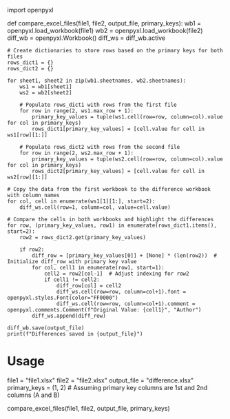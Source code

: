 import openpyxl

def compare_excel_files(file1, file2, output_file, primary_keys):
    wb1 = openpyxl.load_workbook(file1)
    wb2 = openpyxl.load_workbook(file2)
    diff_wb = openpyxl.Workbook()
    diff_ws = diff_wb.active

    # Create dictionaries to store rows based on the primary keys for both files
    rows_dict1 = {}
    rows_dict2 = {}

    for sheet1, sheet2 in zip(wb1.sheetnames, wb2.sheetnames):
        ws1 = wb1[sheet1]
        ws2 = wb2[sheet2]

        # Populate rows_dict1 with rows from the first file
        for row in range(2, ws1.max_row + 1):
            primary_key_values = tuple(ws1.cell(row=row, column=col).value for col in primary_keys)
            rows_dict1[primary_key_values] = [cell.value for cell in ws1[row][1:]]

        # Populate rows_dict2 with rows from the second file
        for row in range(2, ws2.max_row + 1):
            primary_key_values = tuple(ws2.cell(row=row, column=col).value for col in primary_keys)
            rows_dict2[primary_key_values] = [cell.value for cell in ws2[row][1:]]

    # Copy the data from the first workbook to the difference workbook with column names
    for col, cell in enumerate(ws1[1][1:], start=2):
        diff_ws.cell(row=1, column=col, value=cell.value)

    # Compare the cells in both workbooks and highlight the differences
    for row, (primary_key_values, row1) in enumerate(rows_dict1.items(), start=2):
        row2 = rows_dict2.get(primary_key_values)

        if row2:
            diff_row = [primary_key_values[0]] + [None] * (len(row2))  # Initialize diff_row with primary key value
            for col, cell1 in enumerate(row1, start=1):
                cell2 = row2[col-1]  # Adjust indexing for row2
                if cell1 != cell2:
                    diff_row[col] = cell2
                    diff_ws.cell(row=row, column=col+1).font = openpyxl.styles.Font(color="FF0000")
                    diff_ws.cell(row=row, column=col+1).comment = openpyxl.comments.Comment(f"Original Value: {cell1}", "Author")
            diff_ws.append(diff_row)

    diff_wb.save(output_file)
    print(f"Differences saved in {output_file}")

# Usage
file1 = "file1.xlsx"
file2 = "file2.xlsx"
output_file = "difference.xlsx"
primary_keys = (1, 2)  # Assuming primary key columns are 1st and 2nd columns (A and B)

compare_excel_files(file1, file2, output_file, primary_keys)
